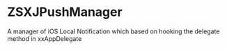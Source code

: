 # ZSXJPushManager
A manager of iOS Local Notification which based on hooking the delegate method in xxAppDelegate
